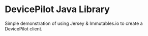 # DevicePilot Java Library
 
 Simple demonstration of using Jersey & Immutables.io to create a DevicePilot client. 